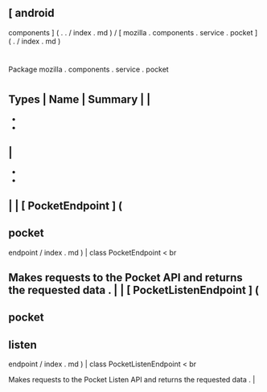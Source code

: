 [
android
-
components
]
(
.
.
/
index
.
md
)
/
[
mozilla
.
components
.
service
.
pocket
]
(
.
/
index
.
md
)
#
#
Package
mozilla
.
components
.
service
.
pocket
#
#
#
Types
|
Name
|
Summary
|
|
-
-
-
|
-
-
-
|
|
[
PocketEndpoint
]
(
-
pocket
-
endpoint
/
index
.
md
)
|
class
PocketEndpoint
<
br
>
Makes
requests
to
the
Pocket
API
and
returns
the
requested
data
.
|
|
[
PocketListenEndpoint
]
(
-
pocket
-
listen
-
endpoint
/
index
.
md
)
|
class
PocketListenEndpoint
<
br
>
Makes
requests
to
the
Pocket
Listen
API
and
returns
the
requested
data
.
|
